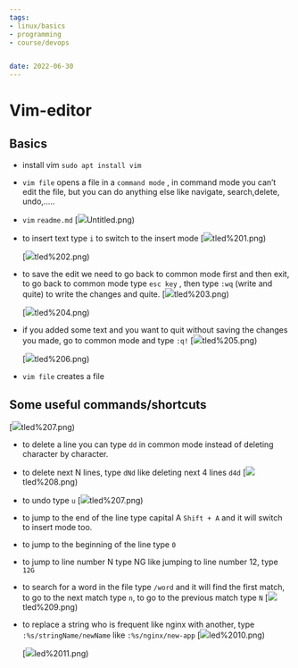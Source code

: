 ```yaml
---
tags: 
- linux/basics
- programming
- course/devops


date: 2022-06-30
---
```



# Vim-editor


Basics
-----------------
*   install vim `sudo apt install vim`

*   `vim file` opens a file in a `command mode` , in command mode you can’t edit the file, but you can do anything else like navigate, search,delete, undo,…..

*   `vim` `readme.md`
    [![](Linux/Basics/Vim-editor-images/Untitled.png)Untitled.png)

*   to insert text type `i` to switch to the insert mode
    [![](Linux/Basics/Vim-editor-images/Untitled%201.png)tled%201.png)
    
    [![](Linux/Basics/Vim-editor-images/Untitled%202.png)tled%202.png)
    

*   to save the edit we need to go back to common mode first and then exit, to go back to common mode type `esc key` , then type `:wq` (write and quite) to write the changes and quite.
    [![](Linux/Basics/Vim-editor-images/Untitled%203.png)tled%203.png)
    
    [![](Linux/Basics/Vim-editor-images/Untitled%204.png)tled%204.png)

*   if you added some text and you want to quit without saving the changes you made, go to common mode and type `:q!`
    [![](Linux/Basics/Vim-editor-images/Untitled%205.png)tled%205.png)
    
    [![](Linux/Basics/Vim-editor-images/Untitled%206.png)tled%206.png)

*   `vim file` creates a file

Some useful commands/shortcuts
----------------------------------------------------------------------------------------

[![](Linux/Basics/Vim-editor-images/Untitled%207.png)tled%207.png)

*   to delete a line you can type `dd` in common mode instead of deleting character by character.

*   to delete next N lines, type `dNd` like deleting next 4 lines `d4d`
    [![](Linux/Basics/Vim-editor-images/Untitled%208.png)tled%208.png)

*   to undo type `u`
    [![](Linux/Basics/Vim-editor-images/Untitled%207.png)tled%207.png)

*   to jump to the end of the line type capital A `Shift + A` and it will switch to insert mode too.

*   to jump to the beginning of the line type `0`

*   to jump to line number N type NG like jumping to line number 12, type `12G`

*   to search for a word in the file type `/word` and it will find the first match, to go to the next match type `n`, to go to the previous match type `N`
    [![](Linux/Basics/Vim-editor-images/Untitled%209.png)tled%209.png)
    

*   to replace a string who is frequent like nginx with another, type `:%s/stringName/newName` like `:%s/nginx/new-app`
    [![](Linux/Basics/Vim-editor-images/Untitled%2010.png)led%2010.png)
    
    [![](Linux/Basics/Vim-editor-images/Untitled%2011.png)led%2011.png)